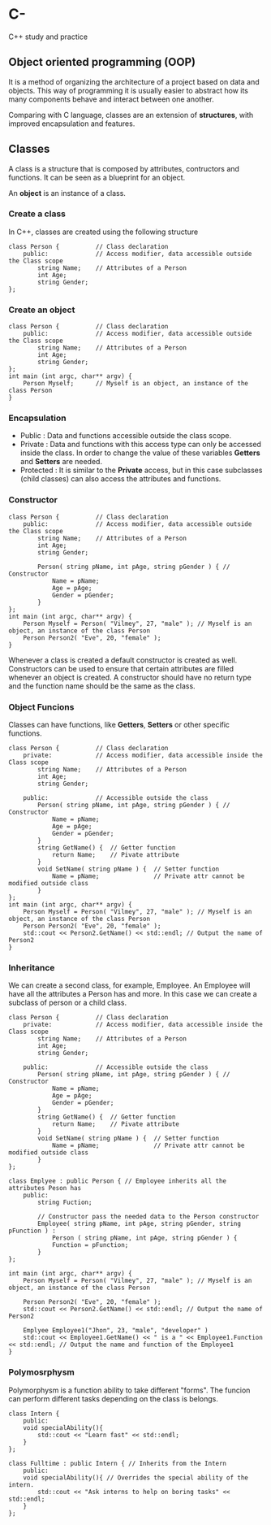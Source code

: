 # C-
C++ study and practice

## Object oriented programming (OOP)
It is a method of organizing the architecture of a project based on data and objects.
This way of programming it is usually easier to abstract how its many components behave
and interact between one another.

Comparing with C language, classes are an extension of **structures**, with improved encapsulation and features.

## Classes
A class is a structure that is composed by attributes, contructors and functions.
It can be seen as a blueprint for an object.

An **object** is an instance of a class.

### Create a class
In C++, classes are created using the following structure
    
    class Person {			// Class declaration
	    public:				// Access modifier, data accessible outside the Class scope
		    string Name;	// Attributes of a Person
		    int Age;
		    string Gender;
	};

### Create an object
    class Person {			// Class declaration
	    public:				// Access modifier, data accessible outside the Class scope
		    string Name;	// Attributes of a Person
		    int Age;
		    string Gender;
	};
	int main (int argc, char** argv) {
		Person Myself;		// Myself is an object, an instance of the class Person
	}

### Encapsulation

 - Public : Data and functions accessible outside the class scope.
 - Private : Data and functions with this access type can only be accessed inside the class. In order to change the value of these variables **Getters** and **Setters** are needed.
 - Protected : It is similar to the **Private** access, but in this case subclasses (child classes) can also access the attributes and functions.

### Constructor

    class Person {			// Class declaration
	    public:				// Access modifier, data accessible outside the Class scope
		    string Name;	// Attributes of a Person
		    int Age;
		    string Gender;
			
			Person( string pName, int pAge, string pGender ) { // Constructor
				Name = pName;
				Age = pAge;
				Gender = pGender;
			}
	};
	int main (int argc, char** argv) {
		Person Myself = Person( "Vilmey", 27, "male" );	// Myself is an object, an instance of the class Person
		Person Person2( "Eve", 20, "female" );
	}
Whenever a class is created a default constructor is created as well.
Constructors can be used to ensure that certain attributes are filled whenever an object is created.
A constructor should have no return type and the function name should be the same as the class.

### Object Funcions

Classes can have functions, like **Getters**, **Setters** or other specific functions.


    class Person {			// Class declaration
	    private:			// Access modifier, data accessible inside the Class scope
		    string Name;	// Attributes of a Person
		    int Age;
		    string Gender;
		    
		public:				// Accessible outside the class
			Person( string pName, int pAge, string pGender ) { // Constructor
				Name = pName;
				Age = pAge;
				Gender = pGender;
			}
			string GetName() {	// Getter function
				return Name;	// Pivate attribute
			}
			void SetName( string pName ) {	// Setter function
				Name = pName;				// Private attr cannot be modified outside class
			}
	};
	int main (int argc, char** argv) {
		Person Myself = Person( "Vilmey", 27, "male" );	// Myself is an object, an instance of the class Person
		Person Person2( "Eve", 20, "female" );
		std::cout << Person2.GetName() << std::endl; // Output the name of Person2
	}
	

### Inheritance

We can create a second class, for example, Employee. An Employee will have all the attributes a Person has and more. In this case we can create a subclass of person or a child class.


    class Person {			// Class declaration
	    private:			// Access modifier, data accessible inside the Class scope
		    string Name;	// Attributes of a Person
		    int Age;
		    string Gender;
		    
		public:				// Accessible outside the class
			Person( string pName, int pAge, string pGender ) { // Constructor
				Name = pName;
				Age = pAge;
				Gender = pGender;
			}
			string GetName() {	// Getter function
				return Name;	// Pivate attribute
			}
			void SetName( string pName ) {	// Setter function
				Name = pName;				// Private attr cannot be modified outside class
			}
	};
	
	class Emplyee : public Person {	// Employee inherits all the attributes Peson has
		public:
			string Fuction;

			// Constructor pass the needed data to the Person constructor
			Employee( string pName, int pAge, string pGender, string pFunction ) : 
				Person ( string pName, int pAge, string pGender ) {
				Function = pFunction;
			}
	};
	
	int main (int argc, char** argv) {
		Person Myself = Person( "Vilmey", 27, "male" );	// Myself is an object, an instance of the class Person
		
		Person Person2( "Eve", 20, "female" );
		std::cout << Person2.GetName() << std::endl; // Output the name of Person2

		Emplyee Employee1("Jhon", 23, "male", "developer" )
		std::cout << Employee1.GetName() << " is a " << Employee1.Function << std::endl; // Output the name and function of the Employee1
	}

### Polymosrphysm

Polymorphysm is a function ability to take different "forms". The funcion can perform different tasks depending on the class is belongs.

    class Intern {
	    public:
	    void specialAbility(){
		    std::cout << "Learn fast" << std::endl;
		}
	};
	
	class Fulltime : public Intern { // Inherits from the Intern
		public:
		void specialAbility(){ // Overrides the special ability of the intern.
			std::cout << "Ask interns to help on boring tasks" << std::endl;
		}
	};

